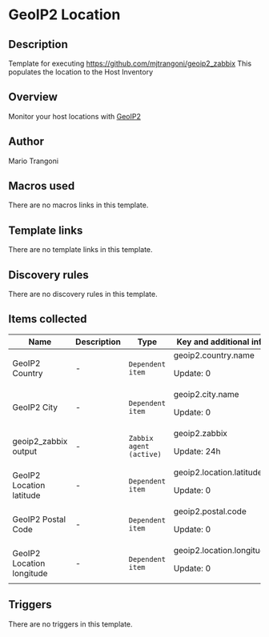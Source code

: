 # GeoIP2 Location

## Description

Template for executing https://github.com/mjtrangoni/geoip2_zabbix This populates the location to the Host Inventory

## Overview

Monitor your host locations with [GeoIP2](https://www.maxmind.com/en/home)



## Author

Mario Trangoni

## Macros used

There are no macros links in this template.

## Template links

There are no template links in this template.

## Discovery rules

There are no discovery rules in this template.

## Items collected

|Name|Description|Type|Key and additional info|
|----|-----------|----|----|
|GeoIP2 Country|<p>-</p>|`Dependent item`|geoip2.country.name<p>Update: 0</p>|
|GeoIP2 City|<p>-</p>|`Dependent item`|geoip2.city.name<p>Update: 0</p>|
|geoip2_zabbix output|<p>-</p>|`Zabbix agent (active)`|geoip2.zabbix<p>Update: 24h</p>|
|GeoIP2 Location latitude|<p>-</p>|`Dependent item`|geoip2.location.latitude<p>Update: 0</p>|
|GeoIP2 Postal Code|<p>-</p>|`Dependent item`|geoip2.postal.code<p>Update: 0</p>|
|GeoIP2 Location longitude|<p>-</p>|`Dependent item`|geoip2.location.longitude<p>Update: 0</p>|
## Triggers

There are no triggers in this template.

